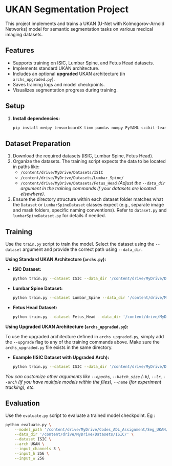 # UKAN Segmentation Project

This project implements and trains a UKAN (U-Net with Kolmogorov-Arnold Networks) model for semantic segmentation tasks on various medical imaging datasets.

## Features

*   Supports training on ISIC, Lumbar Spine, and Fetus Head datasets.
*   Implements standard UKAN architecture.
*   Includes an optional **upgraded** UKAN architecture (in `archs_upgraded.py`).
*   Saves training logs and model checkpoints.
*   Visualizes segmentation progress during training.

## Setup
1.  **Install dependencies:**
    ```bash
    pip install medpy tensorboardX timm pandas numpy PyYAML scikit-learn tqdm albumentations matplotlib scikit-image
    ```

## Dataset Preparation

1.  Download the required datasets (ISIC, Lumbar Spine, Fetus Head).
2.  Organize the datasets. The training script expects the data to be located in paths like:
    *   `/content/drive/MyDrive/Datasets/ISIC`
    *   `/content/drive/MyDrive/Datasets/Lumbar_Spine/`
    *   `/content/drive/MyDrive/Datasets/Fetus_Head`
    *(Adjust the `--data_dir` argument in the training commands if your datasets are located elsewhere).*
3.  Ensure the directory structure within each dataset folder matches what the `Dataset` or `LumbarSpineDataset` classes expect (e.g., separate image and mask folders, specific naming conventions). Refer to `dataset.py` and `lumbarSpineDataset.py` for details if needed.

## Training

Use the `train.py` script to train the model. Select the dataset using the `--dataset` argument and provide the correct path using `--data_dir`.

**Using Standard UKAN Architecture (`archs.py`):**

*   **ISIC Dataset:**
    ```bash
    python train.py --dataset ISIC --data_dir '/content/drive/MyDrive/Datasets/ISIC' --name isic_ukan_standard --epochs 30 -b 8
    ```
*   **Lumbar Spine Dataset:**
    ```bash
    python train.py --dataset Lumbar_Spine --data_dir '/content/drive/MyDrive/Datasets/Lumbar_Spine/' --name lumbar_ukan_standard --epochs 30 -b 8 --input_channels 1
    ```
*   **Fetus Head Dataset:**
    ```bash
    python train.py --dataset Fetus_Head --data_dir '/content/drive/MyDrive/Datasets/Fetus_Head' --name fetus_ukan_standard --epochs 30 -b 8 --input_channels 1
    ```

**Using Upgraded UKAN Architecture (`archs_upgraded.py`):**

To use the upgraded architecture defined in `archs_upgraded.py`, simply add the `--upgrade` flag to any of the training commands above. Make sure the `archs_upgraded.py` file exists in the same directory.

*   **Example (ISIC Dataset with Upgraded Arch):**
    ```bash
    python train.py --dataset ISIC --data_dir '/content/drive/MyDrive/Datasets/ISIC' --name isic_ukan_upgraded --epochs 30 -b 8 --upgrade
    ```

*You can customize other arguments like `--epochs`, `--batch_size` (`-b`), `--lr`, `--arch` (if you have multiple models within the files), `--name` (for experiment tracking), etc.*

## Evaluation

Use the `evaluate.py` script to evaluate a trained model checkpoint.
Eg :

```bash
python evaluate.py \
    --model_path '/content/drive/MyDrive/Codes_ADL_Assignment/Seg_UKAN/outputs/fin_is/model.pth' \
    --data_dir '/content/drive/MyDrive/Datasets/ISIC/' \
    --dataset ISIC \
    --arch UKAN \
    --input_channels 3 \
    --input_h 256 \
    --input_w 256